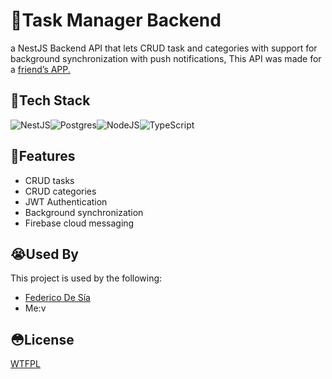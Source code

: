 

# 🤯Task Manager Backend


a NestJS Backend API that lets CRUD task and categories with support for background synchronization with push notifications, This API was made for a [friend’s APP.](https://github.com/federicodesia/task_manager)


## 🥵Tech Stack

![NestJS](https://img.shields.io/badge/nestjs-%23E0234E.svg?style=for-the-badge&logo=nestjs&logoColor=white)![Postgres](https://img.shields.io/badge/postgres-%23316192.svg?style=for-the-badge&logo=postgresql&logoColor=white)![NodeJS](https://img.shields.io/badge/node.js-6DA55F?style=for-the-badge&logo=node.js&logoColor=white)![TypeScript](https://img.shields.io/badge/typescript-%23007ACC.svg?style=for-the-badge&logo=typescript&logoColor=white)

 
## 🦄Features

- CRUD tasks
- CRUD categories
- JWT Authentication
- Background synchronization
- Firebase cloud messaging

## 😭Used By

This project is used by the following:
- [Federico De Sía](https://github.com/federicodesia/task_manager)
- Me:v

  
## 😳License

[WTFPL](http://www.wtfpl.net/about/)

  
